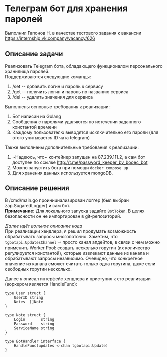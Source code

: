 # Телеграм бот для хранения паролей
Выполнил Гапонов Н. в качестве тестового задания к вакансии https://internship.vk.company/vacancy/626

## Описание задачи
Реализовать Telegram бота, обладающего функционалом персонального хранилища паролей.  
Поддерживаются следующие команды:
1. /set -- добавить логин и пароль к сервису
2. /get -- получить логин и пароль по названию сервиса
3. /del -- удалить значения для сервиса

Выполнены основные требования к реализации:
1. Бот написан на Golang
2. Сообщения с паролями удаляются по истечении заданного константой времени
3. Каждому пользователю выводятся исключительно его пароли (для этого учитывается ID чата telegram)

Также выполнены дополнительные требования к реализации:
1. ~Надеюсь, что~ контейнер запущен на 87.239.111.2, а сам бот доступен по ссылке http://t.me/password_keeper_by_booec_bot
2. Можно запустить бота при помощи `docker compose up`
3. Для хранения данных используется mongoDB.

## Описание решения
В /cmd/main.go проинициализирован логгер (был выбран zap.SugaredLogger) и сам бот.  
**Примечание:** Для локального запуска задайте `BotToken`. В целях безопасности он не импортирован в git-репозиторий.

*Далее идёт вольное описание кода*  
При реализации хендлера, я решил продумать возможность обрабатывать запросы многопоточно. Заметим, что
`tgbotapi.UpdatesChannel` ꟷ просто канал апдейтов, в связи с чем можно применить Worker Pool: создать несколько
горутин (их количество регулируется константой), которые извлекают данные из канала и обрабатывают запросы независимо.
Очевидно, что конкретное значение из канала сможет считать только одна горутина, даже если свободных горутин несколько.

Далее я описал интерфейс хендлера и приступил к его реализации (воркером является HandleFunc):
```golang
type User struct {
	UserID string
	Notes  []Note
}

type Note struct {
	Login       string
	Password    string
	ServiceName string
}

type BotHandler interface {
	HandleFunc(updates <-chan tgbotapi.Update)
}
```
